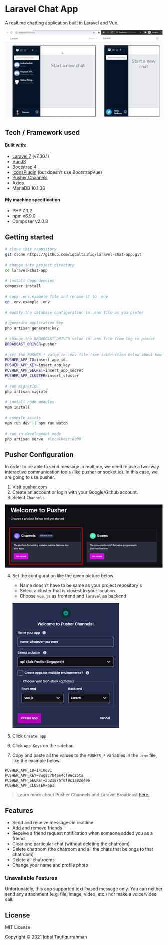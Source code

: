 # Laravel Chat App
A realtime chatting application built in Laravel and Vue.

![gif](./resources/demo/demo.gif)

## Tech / Framework used
#### Built with:
- [Laravel 7](https://laravel.com) (v7.30.1)
- [VueJS](https://vuejs.org)
- [Bootstrap 4](https://getbootstrap.com)
- [IconsPlugin](https://bootstrap-vue.org) (but doesn't use BootstrapVue)
- [Pusher Channels](https://pusher.com)
- Axios
- MariaDB 10.1.38

#### My machine specification
- PHP 7.3.2
- npm v6.9.0
- Composer v2.0.8


## Getting started
```bash
# clone this repository
git clone https://github.com/iqbaltaufiq/laravel-chat-app.git

# change into project directory
cd laravel-chat-app

# install dependencies
composer install

# copy .env.example file and rename it to .env
cp .env.example .env

# modify the database configuration in .env file as you prefer

# generate application key
php artisan generate:key

# change the BROADCAST_DRIVER value in .env file from log to pusher
BROADCAST_DRIVER=pusher

# set the PUSHER_* value in .env file (see instruction below about how to get the pusher key)
PUSHER_APP_ID=insert_app_id
PUSHER_APP_KEY=insert_app_key
PUSHER_APP_SECRET=insert_app_secret
PUSHER_APP_CLUSTER=insert_cluster

# run migration
php artisan migrate

# install node_modules
npm install

# compile assets
npm run dev || npm run watch

# run in development mode
php artisan serve  #localhost:8000
```

## Pusher Configuration
In order to be able to send message in realtime, we need to use a two-way interactive communication tools (like pusher or socket.io). In this case, we are going to use pusher.
1. Visit [pusher.com](https://pusher.com)
2. Create an account or login with your Google/Github account.
3. Select `Channels`

![](./resources/demo/pusher2.jpg)

4. Set the configuration like the given picture below.
	- Name doesn't have to be same as your project repository's
	- Select a cluster that is closest to your location
	- Choose `vue.js` as frontend and `laravel` as backend
	
	![](./resources/demo/pusher1.jpg)
	
5. Click `Create app`
6. Click `App Keys` on the sidebar.
7. Copy and paste all the values to the `PUSHER_*` variables in the `.env` file, like the example below.
```dotenv
PUSHER_APP_ID=1410681
PUSHER_APP_KEY=7wg8c7b4ae4cf9ec25ta
PUSHER_APP_SECRET=5521876f8f9c1a82d496
PUSHER_APP_CLUSTER=ap1
```

> Learn more about Pusher Channels and Laravel Broadcast [here.](https://laravel.com/docs/7.x/broadcasting)

## Features
- Send and receive messages in realtime
- Add and remove friends
- Receive a friend request notification when someone added you as a friend
- Clear one particular chat (without deleting the chatroom)
- Delete chatroom (the chatroom and all the chats that belongs to that chatroom)
- Delete all chatrooms
- Change your name and profile photo

### Unavailable Features
Unfortunately, this app supported text-based message only. You can neither send any attachment (e.g. file, image, video, etc.) nor make a voice/video call.

## License
MIT License

Copyright &copy; 2021 [Iqbal Taufiqurrahman](https://github.com/iqbaltaufiq)
